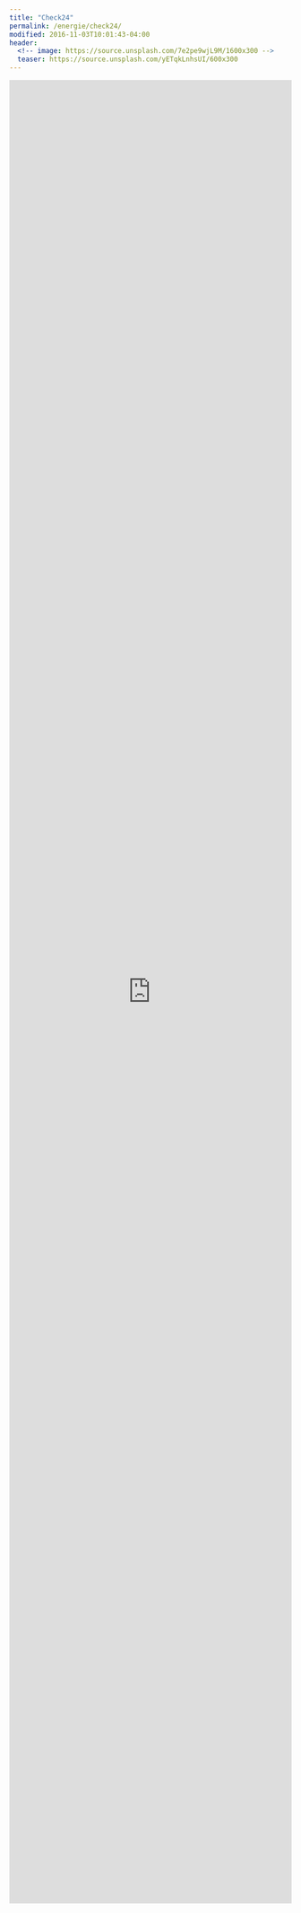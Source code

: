 ```yaml
---
title: "Check24"
permalink: /energie/check24/
modified: 2016-11-03T10:01:43-04:00
header:
  <!-- image: https://source.unsplash.com/7e2pe9wjL9M/1600x300 -->
  teaser: https://source.unsplash.com/yETqkLnhsUI/600x300
---
```


<iframe src="http://a.check24.net/misc/click.php?pid=64378&aid=48&product_id=1&mode=normal-online" width="100%" height="3250" name="vergleich" marginwidth="0" marginheight="0" border="0" frameborder="0" scrolling="no"></iframe>
